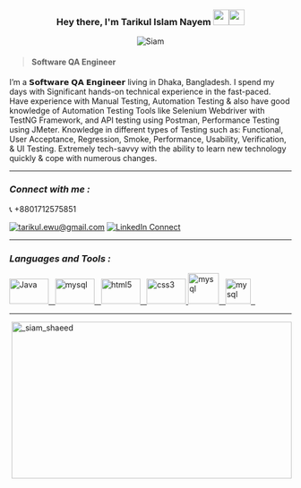 <h3 align="center">Hey there, I'm Tarikul Islam Nayem <img src="https://media.giphy.com/media/hvRJCLFzcasrR4ia7z/giphy.gif" width="28"><img src="https://emojis.slackmojis.com/emojis/images/1531849430/4246/blob-sunglasses.gif?1531849430" width="28"/></h3>

<p align="center">
<img src="https://komarev.com/ghpvc/?username=tarikulnayem94&label=Profile%20views&color=0e75b6&style=flat" alt="Siam" />
</p>

<blockquote>
<h4>Software QA Engineer</h4>
</blockquote>

<p>
I’m a 𝗦𝗼𝗳𝘁𝘄𝗮𝗿𝗲 𝗤𝗔 𝗘𝗻𝗴𝗶𝗻𝗲𝗲𝗿 living in Dhaka, Bangladesh. I spend my days with Significant hands-on technical experience in the fast-paced. Have experience with Manual Testing, Automation Testing & also have good knowledge of Automation Testing Tools like Selenium Webdriver with TestNG Framework, and API testing using Postman, Performance Testing using JMeter. Knowledge in different types of Testing such as: Functional, User Acceptance, Regression, Smoke, Performance, Usability, Verification, & UI Testing. Extremely tech-savvy with the ability to learn new technology quickly & cope with numerous changes. 

</p>
<hr>

<h3 align="left" ><i>Connect with me :</i></h3>

<p style="list-style : none"><g-emoji class="g-emoji" alias="telephone_receiver" fallback-src="https://github.githubassets.com/images/icons/emoji/unicode/1f4de.png"> 📞</g-emoji> +8801712575851
&nbsp  
</p>
<a href="mailto:tarikul.ewu@gmail.com?subject=Github%20Visitor&body=Hi%20Siam,..."><img src="http://img.shields.io/badge/-@gmail.com-_?label=Send%20Mail&style=social&logo=gmail" alt="tarikul.ewu@gmail.com"></a>
<a href="https://www.linkedin.com/in/nayem94" target="_blank" rel="nofollow"><img src="https://camo.githubusercontent.com/a0182f84f3e188a2e03f07520e29be1eccdd96e4182adcb829c8f1633354bba6/68747470733a2f2f696d672e736869656c64732e696f2f62616467652f2532302d436f6e6e6563742d626c61636b3f636f6c6f723d313431373141266c6162656c436f6c6f723d323132313231266c6f676f3d6c696e6b6564696e266c6f676f436f6c6f723d666666666666" alt="LinkedIn Connect" data-canonical-src="https://www.vectorlogo.zone/logos/linkedin/linkedin-ar21.svg" style="max-width:100%;"></a>
<hr>

<h3 align="left"><i>Languages and Tools :</i></h3> 

<p>
<a href="https://www.java.com/en/" target="_blank"> <img src="https://www.vectorlogo.zone/logos/java/java-ar21.svg" alt="Java" width="70" height="45"/> &nbsp </a>
<a href="https://www.mysql.com/" target="_blank"> <img src="https://www.vectorlogo.zone/logos/mysql/mysql-official.svg" alt="mysql" width="70" height="45"/> &nbsp </a>
<a href="https://www.w3.org/html/" target="_blank"> <img src="https://www.vectorlogo.zone/logos/w3_html5/w3_html5-ar21.svg" alt="html5" width="70" height="45"/> &nbsp </a>
<a href="https://www.w3schools.com/css/" target="_blank"> <img src="https://www.vectorlogo.zone/logos/netlifyapp_watercss/netlifyapp_watercss-ar21.svg"  alt="css3" width="70" height="45"/> </a>
<a href="https://www.atlassian.com/software/jira" target="_blank"> <img src="https://www.vectorlogo.zone/logos/atlassian_jira/atlassian_jira-ar21.svg" alt="mysql" **width="80" height="55"/> &nbsp </a>
<a href="https://www.python.org/" target="_blank"> <img src="https://www.vectorlogo.zone/logos/python/python-official.svg" alt="mysql" **width="75" height="45"/> &nbsp </a>
<hr>
</p>
<img align="right" target="_blank" alt="_siam_shaeed" src="https://i.giphy.com/EgjM45jDJPJDPrRcfO.gif" width="500" height="280"/> 
</a>

<!---
tarikulnayem94/tarikulnayem94 is a ✨ special ✨ repository because its `README.md` (this file) appears on your GitHub profile.
You can click the Preview link to take a look at your changes.
--->
